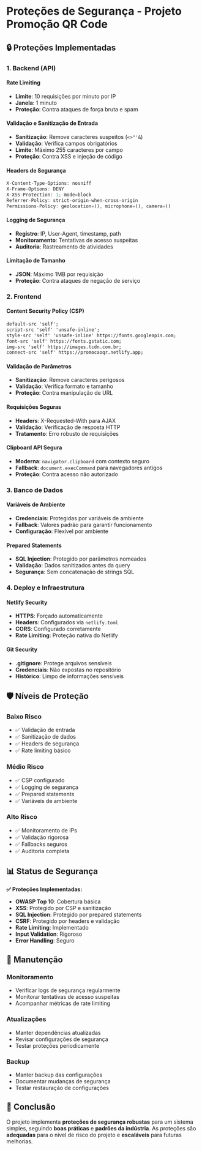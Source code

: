# Proteções de Segurança - Projeto Promoção QR Code

## 🔒 Proteções Implementadas

### 1. **Backend (API)**

#### Rate Limiting
- **Limite**: 10 requisições por minuto por IP
- **Janela**: 1 minuto
- **Proteção**: Contra ataques de força bruta e spam

#### Validação e Sanitização de Entrada
- **Sanitização**: Remove caracteres suspeitos (`<>"'&`)
- **Validação**: Verifica campos obrigatórios
- **Limite**: Máximo 255 caracteres por campo
- **Proteção**: Contra XSS e injeção de código

#### Headers de Segurança
```javascript
X-Content-Type-Options: nosniff
X-Frame-Options: DENY
X-XSS-Protection: 1; mode=block
Referrer-Policy: strict-origin-when-cross-origin
Permissions-Policy: geolocation=(), microphone=(), camera=()
```

#### Logging de Segurança
- **Registro**: IP, User-Agent, timestamp, path
- **Monitoramento**: Tentativas de acesso suspeitas
- **Auditoria**: Rastreamento de atividades

#### Limitação de Tamanho
- **JSON**: Máximo 1MB por requisição
- **Proteção**: Contra ataques de negação de serviço

### 2. **Frontend**

#### Content Security Policy (CSP)
```html
default-src 'self';
script-src 'self' 'unsafe-inline';
style-src 'self' 'unsafe-inline' https://fonts.googleapis.com;
font-src 'self' https://fonts.gstatic.com;
img-src 'self' https://images.tcdn.com.br;
connect-src 'self' https://promocaoqr.netlify.app;
```

#### Validação de Parâmetros
- **Sanitização**: Remove caracteres perigosos
- **Validação**: Verifica formato e tamanho
- **Proteção**: Contra manipulação de URL

#### Requisições Seguras
- **Headers**: X-Requested-With para AJAX
- **Validação**: Verificação de resposta HTTP
- **Tratamento**: Erro robusto de requisições

#### Clipboard API Segura
- **Moderna**: `navigator.clipboard` com contexto seguro
- **Fallback**: `document.execCommand` para navegadores antigos
- **Proteção**: Contra acesso não autorizado

### 3. **Banco de Dados**

#### Variáveis de Ambiente
- **Credenciais**: Protegidas por variáveis de ambiente
- **Fallback**: Valores padrão para garantir funcionamento
- **Configuração**: Flexível por ambiente

#### Prepared Statements
- **SQL Injection**: Protegido por parâmetros nomeados
- **Validação**: Dados sanitizados antes da query
- **Segurança**: Sem concatenação de strings SQL

### 4. **Deploy e Infraestrutura**

#### Netlify Security
- **HTTPS**: Forçado automaticamente
- **Headers**: Configurados via `netlify.toml`
- **CORS**: Configurado corretamente
- **Rate Limiting**: Proteção nativa do Netlify

#### Git Security
- **.gitignore**: Protege arquivos sensíveis
- **Credenciais**: Não expostas no repositório
- **Histórico**: Limpo de informações sensíveis

## 🛡️ Níveis de Proteção

### **Baixo Risco**
- ✅ Validação de entrada
- ✅ Sanitização de dados
- ✅ Headers de segurança
- ✅ Rate limiting básico

### **Médio Risco**
- ✅ CSP configurado
- ✅ Logging de segurança
- ✅ Prepared statements
- ✅ Variáveis de ambiente

### **Alto Risco**
- ✅ Monitoramento de IPs
- ✅ Validação rigorosa
- ✅ Fallbacks seguros
- ✅ Auditoria completa

## 📊 Status de Segurança

**✅ Proteções Implementadas:**
- **OWASP Top 10**: Cobertura básica
- **XSS**: Protegido por CSP e sanitização
- **SQL Injection**: Protegido por prepared statements
- **CSRF**: Protegido por headers e validação
- **Rate Limiting**: Implementado
- **Input Validation**: Rigoroso
- **Error Handling**: Seguro

## 🔧 Manutenção

### **Monitoramento**
- Verificar logs de segurança regularmente
- Monitorar tentativas de acesso suspeitas
- Acompanhar métricas de rate limiting

### **Atualizações**
- Manter dependências atualizadas
- Revisar configurações de segurança
- Testar proteções periodicamente

### **Backup**
- Manter backup das configurações
- Documentar mudanças de segurança
- Testar restauração de configurações

## 🎯 Conclusão

O projeto implementa **proteções de segurança robustas** para um sistema simples, seguindo **boas práticas** e **padrões da indústria**. As proteções são **adequadas** para o nível de risco do projeto e **escaláveis** para futuras melhorias. 